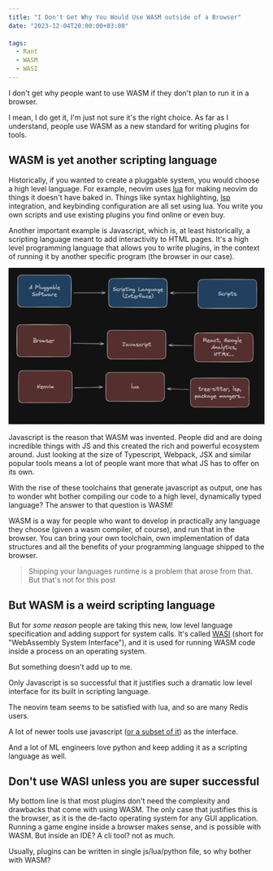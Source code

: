 ```yaml
---
title: "I Don't Get Why You Would Use WASM outside of a Browser"
date: "2023-12-04T20:00:00+03:00"

tags:
  - Rant
  - WASM
  - WASI
---
```


I don't get why people want to use WASM if they don't plan to run it
in a browser.

I mean, I do get it, I'm just not sure it's the right choice. As far
as I understand, people use WASM as a new standard for writing plugins
for tools.

## WASM is yet another scripting language

Historically, if you wanted to create a pluggable system, you would
choose a high level language. For example, neovim
uses [lua](https://www.lua.org/) for making neovim do things it doesn't
have baked in. Things like syntax highlighting, 
[lsp](https://microsoft.github.io/language-server-protocol/) integration,
and keybinding configuration are all set using lua. You write you own
scripts and use existing plugins you find online or even buy.

Another important example is Javascript, which is, at least historically,
a scripting language meant to add interactivity to HTML pages. It's a 
high level programming language that allows you to write plugins, in the context
of running it by another specific program (the browser in our case).

![plugin systems diagram](plugin-systems.png)

Javascript is the reason that WASM was invented. People did and are doing
incredible things with JS and this created the rich and powerful ecosystem
around. Just looking at the size of Typescript, Webpack, JSX and similar 
popular tools means a lot of people want more that what JS has to offer on
its own.

With the rise of these toolchains that generate javascript as output,
one has to wonder wht bother compiling our code to a high level, dynamically
typed language? The answer to that question is WASM!

WASM is a way for people who want to develop in practically any language they 
choose (given a wasm compiler, of course), and run that in the browser.
You can bring your own toolchain, own implementation of data structures and
all the benefits of your programming language shipped to the browser.

> Shipping your languages runtime is a problem that arose from that. But that's
> not for this post

## But WASM is a weird scripting language

But for _some reason_ people are taking this new, low level language 
specification and adding support for system calls. It's called 
[WASI](https://wasi.dev/) (short for "WebAssembly System Interface"), 
and it is used for running WASM code inside a process on an operating system.

But something doesn't add up to me.

Only Javascript is so successful that it justifies such a dramatic low level
interface for its built in scripting language.

The neovim team seems to be satisfied with lua, and so are many Redis users.

A lot of newer tools use javascript ([or a subset of it](https://jslib.k6.io/))
as the interface.

And a lot of ML engineers love python and keep adding it as a scripting language
as well.

## Don't use WASI unless you are super successful

My bottom line is that most plugins don't need the complexity and drawbacks 
that come with using WASM. The only case that justifies this is the browser,
as it is the de-facto operating system for any GUI application. Running a 
game engine inside a browser makes sense, and is possible with WASM.
But inside an IDE? A cli tool? not as much.

Usually, plugins can be written in single js/lua/python file, so why bother
with WASM?
